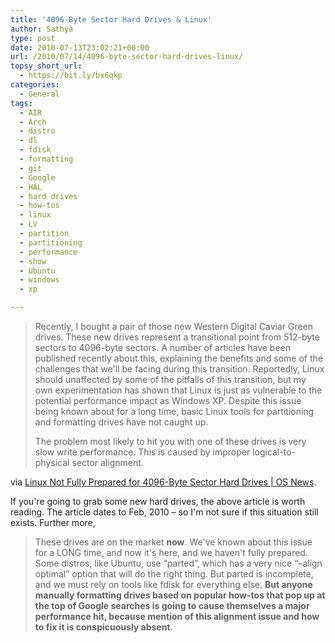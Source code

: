 ```yaml
---
title: '4096-Byte Sector Hard Drives & Linux'
author: Sathya
type: post
date: 2010-07-13T23:02:21+00:00
url: /2010/07/14/4096-byte-sector-hard-drives-linux/
topsy_short_url:
  - https://bit.ly/bx6qkp
categories:
  - General
tags:
  - AIR
  - Arch
  - distro
  - dl
  - fdisk
  - formatting
  - git
  - Google
  - HAL
  - hard drives
  - how-tos
  - linux
  - LV
  - partition
  - partitioning
  - performance
  - show
  - Ubuntu
  - windows
  - xp

---
```

> Recently, I bought a pair of those new Western Digital Caviar Green drives. These new drives represent a transitional point from 512-byte sectors to 4096-byte sectors. A number of articles have been published recently about this, explaining the benefits and some of the challenges that we'll be facing during this transition. Reportedly, Linux should unaffected by some of the pitfalls of this transition, but my own experimentation has shown that Linux is just as vulnerable to the potential performance impact as Windows XP. Despite this issue being known about for a long time, basic Linux tools for partitioning and formatting drives have not caught up.
> 
> The problem most likely to hit you with one of these drives is very slow write performance. This is caused by improper logical-to-physical sector alignment.

via [Linux Not Fully Prepared for 4096-Byte Sector Hard Drives | OS News][1].

If you're going to grab some new hard drives, the above article is worth reading. The article dates to Feb, 2010 &#8211; so I'm not sure if this situation still exists. Further more,

> These drives are on the market **now**. We've known about this issue for a LONG time, and now it's here, and we haven't fully prepared. Some distros, like Ubuntu, use &#8220;parted&#8221;, which has a very nice &#8220;&#8211;align optimal&#8221; option that will do the right thing. But parted is incomplete, and we must rely on tools like fdisk for everything else. **But anyone manually formatting drives based on popular how-tos that pop up at the top of Google searches is going to cause themselves a major performance hit, because mention of this alignment issue and how to fix it is conspicuously absent**.

 [1]: https://www.osnews.com/story/22872/Linux_Not_Fully_Prepared_for_4096-Byte_Sector_Hard_Drives
